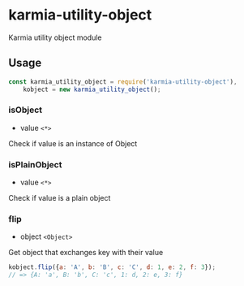 # karmia-utility-object
Karmia utility object module

## Usage
```JavaScript
const karmia_utility_object = require('karmia-utility-object'),
    kobject = new karmia_utility_object();
```

### isObject
- value ```<*>```

Check if value is an instance of Object


### isPlainObject
- value ```<*>```

Check if value is a plain object


### flip
- object ```<Object>```

Get object that exchanges key with their value

```JavaScript
kobject.flip({a: 'A', b: 'B', c: 'C', d: 1, e: 2, f: 3});
// => {A: 'a', B: 'b', C: 'c', 1: d, 2: e, 3: f}
```
